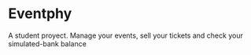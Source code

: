 # Eventphy
A student proyect. Manage your events, sell your tickets and check your simulated-bank balance
